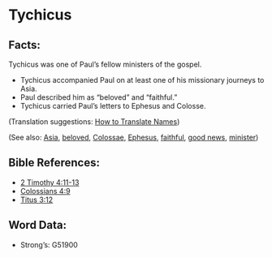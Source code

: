 # Tychicus

## Facts:

Tychicus was one of Paul’s fellow ministers of the gospel.

* Tychicus accompanied Paul on at least one of his missionary journeys to Asia.
* Paul described him as “beloved” and “faithful.”
* Tychicus carried Paul’s letters to Ephesus and Colosse.

(Translation suggestions: [How to Translate Names](rc://en/ta/man/translate/translate-names))

(See also: [Asia](../names/asia.md), [beloved](../kt/beloved.md), [Colossae](../names/colossae.md), [Ephesus](../names/ephesus.md), [faithful](../kt/faithful.md), [good news](../kt/goodnews.md), [minister](../kt/minister.md))

## Bible References:

* [2 Timothy 4:11-13](rc://en/tn/help/2ti/04/11)
* [Colossians 4:9](rc://en/tn/help/col/04/09)
* [Titus 3:12](rc://en/tn/help/tit/03/12)

## Word Data:

* Strong’s: G51900
